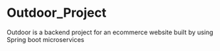 # Outdoor_Project
Outdoor is a backend project for an ecommerce website built by using Spring boot microservices 
